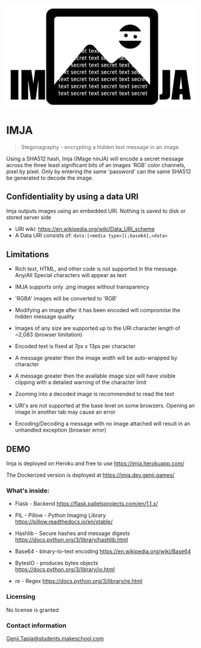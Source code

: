 ![Logo of the project](https://github.com/Genji-MS/imja/blob/main/assets/Imja.png)

# IMJA

> Stegonagraphy - encrypting a hidden text message in an image

Using a SHA512 hash, Imja (IMage ninJA) will encode a secret message across the three least significant bits of an images 'RGB' color channels, pixel by pixel. Only by entering the same 'password' can the same SHA512 be generated to decode the image.

## Confidentiality by using a data URI

Imja outputs images using an embedded URI. Nothing is saved to disk or stored server side

- URI wiki: https://en.wikipedia.org/wiki/Data_URI_scheme
- A Data URI consists of:
 ```data:[<media type>][;base64],<data>```

## Limitations

- Rich text, HTML, and other code is not supported in the message. Any/All Special characters will appear as text

- IMJA supports only .png images without transparency
- 'RGBA' images will be converted to 'RGB'

- Modifying an image after it has been encoded will compromise the hidden message quality

- Images of any size are supported up to the URI character length of ~2,083 (browser limitation)

- Encoded text is fixed at 7px x 13px per character
- A message greater then the image width will be auto-wrapped by character
- A message greater then the available image size will have visible clipping with a detailed warning of the character limit
- Zooming into a decoded image is recommended to read the text

- URI's are not supported at the base level on some browzers. Opening an image in another tab may cause an error

- Encoding/Decoding a message with no image attached will result in an unhandled exception (browser error)

## DEMO

Imja is deployed on Heroku and free to use
https://imja.herokuapp.com/

The Dockerized version is deployed at
https://imja.dev.genji.games/


### What's inside:

- Flask - Backend
https://flask.palletsprojects.com/en/1.1.x/

- PIL - Pillow - Python Imaging Library
https://pillow.readthedocs.io/en/stable/

- Hashlib - Secure hashes and message digests
https://docs.python.org/3/library/hashlib.html

- Base64 - binary-to-text encoding
https://en.wikipedia.org/wiki/Base64

- BytesIO - produces bytes objects
https://docs.python.org/3/library/io.html

- re - Regex
https://docs.python.org/3/library/re.html

### Licensing

No license is granted

### Contact information

Genji.Tapia@students.makeschool.com
